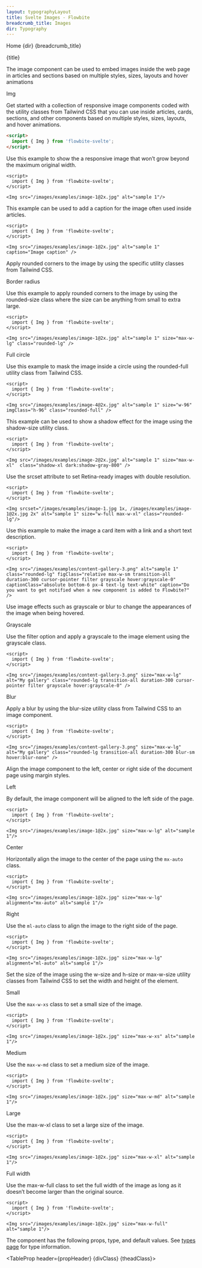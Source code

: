 ```yaml
---
layout: typographyLayout
title: Svelte Images - Flowbite
breadcrumb_title: Images
dir: Typography
---
```


<script>
  import { Htwo, ExampleDiv, GitHubSource, CompoDescription, TableProp, TableDefaultRow} from '../utils'
  import { A, Heading, Breadcrumb, BreadcrumbItem } from '$lib'
  import { props as items1 } from '../props/Img.json'
  let propHeader = ['Name', 'Type', 'Default']
  let divClass='w-full relative overflow-x-auto shadow-md sm:rounded-lg py-4'
  let theadClass ='text-xs text-gray-700 uppercase bg-gray-50 dark:bg-gray-700 dark:text-white'
</script>

<Breadcrumb class="pt-16 py-8">
  <BreadcrumbItem href="/" home >Home</BreadcrumbItem>
  <BreadcrumbItem>{dir}</BreadcrumbItem>
  <BreadcrumbItem>{breadcrumb_title}</BreadcrumbItem>
</Breadcrumb>

<Heading class="mb-2" tag="h1" customSize="text-3xl">{title}</Heading>

<CompoDescription>The image component can be used to embed images inside the web page in articles and sections based on multiple styles, sizes, layouts and hover animations</CompoDescription>

<ExampleDiv>
<GitHubSource href="buttongroups/Img.svelte">Img</GitHubSource>
</ExampleDiv>

Get started with a collection of responsive image components coded with the utility classes from Tailwind CSS that you can use inside articles, cards, sections, and other components based on multiple styles, sizes, layouts, and hover animations.

<Htwo label="Setup" />

```html
<script>
  import { Img } from 'flowbite-svelte';
</script>
```

<Htwo label="Default image" />

Use this example to show the a responsive image that won’t grow beyond the maximum original width.

```svelte example class="flex justify-center" hideScript
<script>
  import { Img } from 'flowbite-svelte';
</script>

<Img src="/images/examples/image-1@2x.jpg" alt="sample 1"/>
```

<Htwo label="Image caption" />

This example can be used to add a caption for the image often used inside articles.

```svelte example class="flex justify-center" hideScript
<script>
  import { Img } from 'flowbite-svelte';
</script>

<Img src="/images/examples/image-1@2x.jpg" alt="sample 1" caption="Image caption" />
```

<Htwo label="Rounded corners" />

Apply rounded corners to the image by using the specific utility classes from Tailwind CSS.

<Heading tag="h3" class='mb-4 mt-8' customSize="text-xl font-semibold">Border radius</Heading>

Use this example to apply rounded corners to the image by using the rounded-size class where the size can be anything from small to extra large.

```svelte example class="flex justify-center" hideScript
<script>
  import { Img } from 'flowbite-svelte';
</script>

<Img src="/images/examples/image-1@2x.jpg" alt="sample 1" size="max-w-lg" class="rounded-lg" />
```

<Heading tag="h3" class='mb-4 mt-8' customSize="text-xl font-semibold">Full circle</Heading>

Use this example to mask the image inside a circle using the rounded-full utility class from Tailwind CSS.

```svelte example class="flex justify-center" hideScript
<script>
  import { Img } from 'flowbite-svelte';
</script>

<Img src="/images/examples/image-4@2x.jpg" alt="sample 1" size="w-96" imgClass="h-96" class="rounded-full" />
```

<Htwo label="Image shadow" />

This example can be used to show a shadow effect for the image using the shadow-size utility class.

```svelte example class="flex justify-center" hideScript
<script>
  import { Img } from 'flowbite-svelte';
</script>

<Img src="/images/examples/image-2@2x.jpg" alt="sample 1" size="max-w-xl"  class="shadow-xl dark:shadow-gray-800" />
```

<Htwo label="Retina-ready" />

Use the srcset attribute to set Retina-ready images with double resolution.

```svelte example class="flex justify-center" hideScript
<script>
  import { Img } from 'flowbite-svelte';
</script>

<Img srcset="/images/examples/image-1.jpg 1x, /images/examples/image-1@2x.jpg 2x" alt="sample 1" size="w-full max-w-xl" class="rounded-lg"/>
```

<Htwo label="Image card" />

Use this example to make the image a card item with a link and a short text description.

```svelte example class="flex justify-center" hideScript
<script>
  import { Img } from 'flowbite-svelte';
</script>

<Img src="/images/examples/content-gallery-3.png" alt="sample 1" class="rounded-lg" figClass="relative max-w-sm transition-all duration-300 cursor-pointer filter grayscale hover:grayscale-0" captionClass="absolute bottom-6 px-4 text-lg text-white" caption="Do you want to get notified when a new component is added to Flowbite?" />
```

<Htwo label="Image effects" />

Use image effects such as grayscale or blur to change the appearances of the image when being hovered.

<Heading tag="h3" class='mb-4 mt-8' customSize="text-xl font-semibold">Grayscale</Heading>

Use the filter option and apply a grayscale to the image element using the grayscale class.

```svelte example class="flex justify-center" hideScript
<script>
  import { Img } from 'flowbite-svelte';
</script>

<Img src="/images/examples/content-gallery-3.png" size="max-w-lg" alt="My gallery" class="rounded-lg transition-all duration-300 cursor-pointer filter grayscale hover:grayscale-0" />
```

<Heading tag="h3" class='mb-4 mt-8' customSize="text-xl font-semibold">Blur</Heading>

Apply a blur by using the blur-size utility class from Tailwind CSS to an image component.

```svelte example class="flex justify-center" hideScript
<script>
  import { Img } from 'flowbite-svelte';
</script>

<Img src="/images/examples/content-gallery-3.png" size="max-w-lg" alt="My gallery" class="rounded-lg transition-all duration-300 blur-sm hover:blur-none" />
```

<Htwo label="Alignment" />

Align the image component to the left, center or right side of the document page using margin styles.

<Heading tag="h3" class='mb-4 mt-8' customSize="text-xl font-semibold">Left</Heading>

By default, the image component will be aligned to the left side of the page.

```svelte example hideScript
<script>
  import { Img } from 'flowbite-svelte';
</script>

<Img src="/images/examples/image-1@2x.jpg" size="max-w-lg" alt="sample 1"/>
```

<Heading tag="h3" class='mb-4 mt-8' customSize="text-xl font-semibold">Center</Heading>

Horizontally align the image to the center of the page using the `mx-auto` class.

```svelte example hideScript
<script>
  import { Img } from 'flowbite-svelte';
</script>

<Img src="/images/examples/image-1@2x.jpg" size="max-w-lg" alignment="mx-auto" alt="sample 1"/>
```

<Heading tag="h3" class='mb-4 mt-8' customSize="text-xl font-semibold">Right</Heading>

Use the `ml-auto` class to align the image to the right side of the page.

```svelte example hideScript
<script>
  import { Img } from 'flowbite-svelte';
</script>

<Img src="/images/examples/image-1@2x.jpg" size="max-w-lg" alignment="ml-auto" alt="sample 1"/>
```

<Htwo label="Sizes" />

Set the size of the image using the w-size and h-size or max-w-size utility classes from Tailwind CSS to set the width and height of the element.

<Heading tag="h3" class='mb-4 mt-8' customSize="text-xl font-semibold">Small</Heading>

Use the `max-w-xs` class to set a small size of the image.

```svelte example class="flex justify-center" hideScript
<script>
  import { Img } from 'flowbite-svelte';
</script>

<Img src="/images/examples/image-1@2x.jpg" size="max-w-xs" alt="sample 1"/>
```

<Heading tag="h3" class='mb-4 mt-8' customSize="text-xl font-semibold">Medium</Heading>

Use the `max-w-md` class to set a medium size of the image.

```svelte example class="flex justify-center" hideScript
<script>
  import { Img } from 'flowbite-svelte';
</script>

<Img src="/images/examples/image-1@2x.jpg" size="max-w-md" alt="sample 1"/>
```

<Heading tag="h3" class='mb-4 mt-8' customSize="text-xl font-semibold">Large</Heading>

Use the max-w-xl class to set a large size of the image.

```svelte example class="flex justify-center" hideScript
<script>
  import { Img } from 'flowbite-svelte';
</script>

<Img src="/images/examples/image-1@2x.jpg" size="max-w-xl" alt="sample 1"/>
```

<Heading tag="h3" class='mb-4 mt-8' customSize="text-xl font-semibold">Full width</Heading>

Use the max-w-full class to set the full width of the image as long as it doesn’t become larger than the original source.

```svelte example class="flex justify-center" hideScript
<script>
  import { Img } from 'flowbite-svelte';
</script>

<Img src="/images/examples/image-1@2x.jpg" size="max-w-full" alt="sample 1"/>
```

<Htwo label="Props" />

The component has the following props, type, and default values. See <A href="/pages/types">types page</A> for type information.

<TableProp header={propHeader} {divClass} {theadClass}>
  <TableDefaultRow items={items1} rowState='hover' />
</TableProp>
